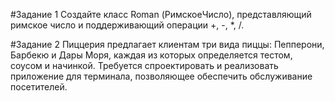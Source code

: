 #Задание 1 Создайте класс Roman (РимскоеЧисло), представляющий римское число и поддерживающий операции +, -, *, /.

#Задание 2 Пиццерия предлагает клиентам три вида пиццы: Пепперони, Барбекю и Дары Моря, каждая из которых определяется тестом, соусом и начинкой. Требуется спроектировать и реализовать приложение для терминала, позволяющее обеспечить обслуживание посетителей.
